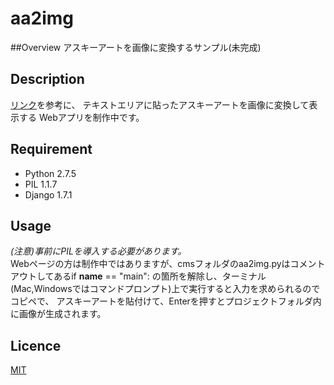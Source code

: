 # aa2img

##Overview
アスキーアートを画像に変換するサンプル(未完成)

## Description
[リンク](http://d.hatena.ne.jp/yatt/20091217/1261045898)を参考に、
テキストエリアに貼ったアスキーアートを画像に変換して表示する
Webアプリを制作中です。

## Requirement
- Python 2.7.5
- PIL 1.1.7
- Django 1.7.1

## Usage
*(注意)事前にPILを導入する必要があります。*  
Webページの方は制作中ではありますが、cmsフォルダのaa2img.pyはコメントアウトしてあるif __name__ == "main":
の箇所を解除し、ターミナル(Mac,Windowsではコマンドプロンプト)上で実行すると入力を求められるのでコピペで、
アスキーアートを貼付けて、Enterを押すとプロジェクトフォルダ内に画像が生成されます。

## Licence

[MIT](http://opensource.org/licenses/mit-license.php)
